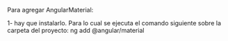Para agregar AngularMaterial:

1- hay que instalarlo. Para lo cual se ejecuta el comando siguiente sobre la carpeta del proyecto:
ng add @angular/material

